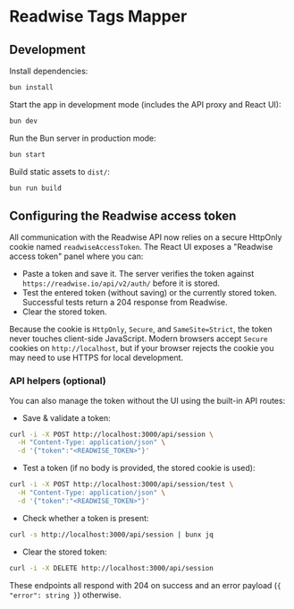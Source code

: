 # Readwise Tags Mapper

## Development

Install dependencies:

```bash
bun install
```

Start the app in development mode (includes the API proxy and React UI):

```bash
bun dev
```

Run the Bun server in production mode:

```bash
bun start
```

Build static assets to `dist/`:

```bash
bun run build
```

## Configuring the Readwise access token

All communication with the Readwise API now relies on a secure HttpOnly cookie named `readwiseAccessToken`. The React UI exposes a "Readwise access token" panel where you can:

- Paste a token and save it. The server verifies the token against `https://readwise.io/api/v2/auth/` before it is stored.
- Test the entered token (without saving) or the currently stored token. Successful tests return a 204 response from Readwise.
- Clear the stored token.

Because the cookie is `HttpOnly`, `Secure`, and `SameSite=Strict`, the token never touches client-side JavaScript. Modern browsers accept `Secure` cookies on `http://localhost`, but if your browser rejects the cookie you may need to use HTTPS for local development.

### API helpers (optional)

You can also manage the token without the UI using the built-in API routes:

- Save & validate a token:

```bash
curl -i -X POST http://localhost:3000/api/session \
  -H "Content-Type: application/json" \
  -d '{"token":"<READWISE_TOKEN>"}'
```

- Test a token (if no body is provided, the stored cookie is used):

```bash
curl -i -X POST http://localhost:3000/api/session/test \
  -H "Content-Type: application/json" \
  -d '{"token":"<READWISE_TOKEN>"}'
```

- Check whether a token is present:

```bash
curl -s http://localhost:3000/api/session | bunx jq
```

- Clear the stored token:

```bash
curl -i -X DELETE http://localhost:3000/api/session
```

These endpoints all respond with 204 on success and an error payload (`{ "error": string }`) otherwise.
